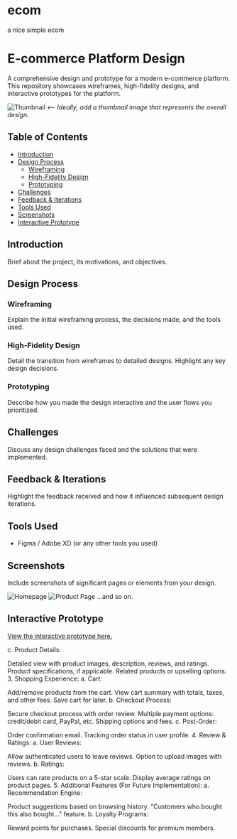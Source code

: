 # ecom
a nice simple ecom
# E-commerce Platform Design

A comprehensive design and prototype for a modern e-commerce platform. This repository showcases wireframes, high-fidelity designs, and interactive prototypes for the platform.

![Thumbnail](path/to/thumbnail/image.png) *<-- Ideally, add a thumbnail image that represents the overall design.*

## Table of Contents

- [Introduction](#introduction)
- [Design Process](#design-process)
  - [Wireframing](#wireframing)
  - [High-Fidelity Design](#high-fidelity-design)
  - [Prototyping](#prototyping)
- [Challenges](#challenges)
- [Feedback & Iterations](#feedback--iterations)
- [Tools Used](#tools-used)
- [Screenshots](#screenshots)
- [Interactive Prototype](#interactive-prototype)

## Introduction

Brief about the project, its motivations, and objectives.

## Design Process

### Wireframing

Explain the initial wireframing process, the decisions made, and the tools used.

### High-Fidelity Design

Detail the transition from wireframes to detailed designs. Highlight any key design decisions.

### Prototyping

Describe how you made the design interactive and the user flows you prioritized.

## Challenges

Discuss any design challenges faced and the solutions that were implemented.

## Feedback & Iterations

Highlight the feedback received and how it influenced subsequent design iterations.

## Tools Used

- Figma / Adobe XD (or any other tools you used)

## Screenshots

Include screenshots of significant pages or elements from your design.

![Homepage](path/to/homepage/screenshot.png)
![Product Page](path/to/productpage/screenshot.png)
...and so on.

## Interactive Prototype

[View the interactive prototype here.](link-to-prototype)


c. Product Details:

Detailed view with product images, description, reviews, and ratings.
Product specifications, if applicable.
Related products or upselling options.
3. Shopping Experience:
a. Cart:

Add/remove products from the cart.
View cart summary with totals, taxes, and other fees.
Save cart for later.
b. Checkout Process:

Secure checkout process with order review.
Multiple payment options: credit/debit card, PayPal, etc.
Shipping options and fees.
c. Post-Order:

Order confirmation email.
Tracking order status in user profile.
4. Review & Ratings:
a. User Reviews:

Allow authenticated users to leave reviews.
Option to upload images with reviews.
b. Ratings:

Users can rate products on a 5-star scale.
Display average ratings on product pages.
5. Additional Features (For Future Implementation):
a. Recommendation Engine:

Product suggestions based on browsing history.
"Customers who bought this also bought..." feature.
b. Loyalty Programs:

Reward points for purchases.
Special discounts for premium members.

